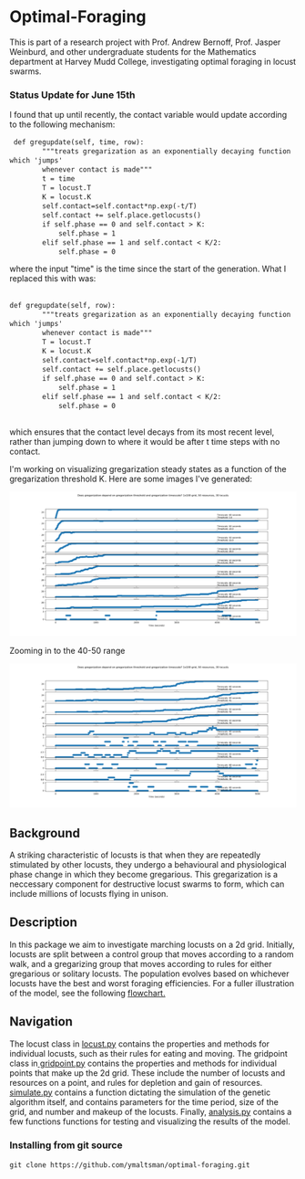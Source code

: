 # Optimal-Foraging
This is part of a research project with Prof. Andrew Bernoff, Prof. Jasper Weinburd, and other undergraduate students for the Mathematics department at Harvey Mudd College, investigating optimal foraging in locust swarms.
<h3>Status Update for June 15th</h3>
<p>I found that up until recently, the contact variable would update according to the following mechanism: </p>
<pre><code> def gregupdate(self, time, row):
        """treats gregarization as an exponentially decaying function which 'jumps'
        whenever contact is made"""
        t = time
        T = locust.T
        K = locust.K
        self.contact=self.contact*np.exp(-t/T)
        self.contact += self.place.getlocusts()
        if self.phase == 0 and self.contact > K:
            self.phase = 1
        elif self.phase == 1 and self.contact < K/2:
            self.phase = 0
</code></pre>
<p>where the input "time" is the time since the start of the generation. What I replaced this with was:</p>
<pre><code>
def gregupdate(self, row):
        """treats gregarization as an exponentially decaying function which 'jumps'
        whenever contact is made"""
        T = locust.T
        K = locust.K
        self.contact=self.contact*np.exp(-1/T)
        self.contact += self.place.getlocusts()
        if self.phase == 0 and self.contact > K:
            self.phase = 1
        elif self.phase == 1 and self.contact < K/2:
            self.phase = 0
 </code></pre>
 <p>which ensures that the contact level decays from its most recent level, rather than jumping down to where it would be after 
 t time steps with no contact.</p>
 <p>I'm working on visualizing gregarization steady states as a function of the gregarization threshold K. Here are some images I've generated:</p>
<img src="https://github.com/ymaltsman/Optimal-Foraging/blob/master/imgs/numlocusts.png">
<p> Zooming in to the 40-50 range </p>
<img src="https://github.com/ymaltsman/Optimal-Foraging/blob/master/imgs/findingthresh.png">
 
<h2>Background</h2>
<p> A striking characteristic of locusts is that when they are repeatedly stimulated by other locusts, they undergo a behavioural and physiological phase change in which they become gregarious. This gregarization is a neccessary component for destructive locust swarms to form, which can include millions of locusts flying in unison. </p>
<h2>Description</h2>
<p>In this package we aim to investigate marching locusts on a 2d grid. Initially, locusts are split between a control group that moves according to a random walk, and a gregarizing group that moves according to rules for either gregarious or solitary locusts. The population evolves based on whichever locusts have the best and worst foraging efficiencies. For a fuller illustration of the model, see the following <a href ="https://www.zenflowchart.com/docs/view/15wNJAPdRnVVdGyOXpZK">flowchart.</a></p>
<h2>Navigation</h2>
<p>The locust class in <a href="https://github.com/ymaltsman/Optimal-Foraging/blob/master/classes/locust.py">locust.py</a> contains the properties and methods for individual locusts, such as their rules for eating and moving. The gridpoint class in<a href="https://github.com/ymaltsman/Optimal-Foraging/blob/master/classes/gridpoint.py"> gridpoint.py</a> contains the properties and methods for individual points that make up the 2d grid. These include the number of locusts and resources on a point, and rules for depletion and gain of resources. <a href="https://github.com/ymaltsman/Optimal-Foraging/blob/master/simulate.py">simulate.py</a> contains a function dictating the simulation of the genetic algorithm itself, and contains parameters for the time period, size of the grid, and number and makeup of the locusts. Finally, <a href="https://github.com/ymaltsman/Optimal-Foraging/blob/master/analysis.py">analysis.py</a> contains a few functions functions for testing and visualizing the results of the model.</p>
<h3> Installing from git source </h3>

```
git clone https://github.com/ymaltsman/optimal-foraging.git

```
